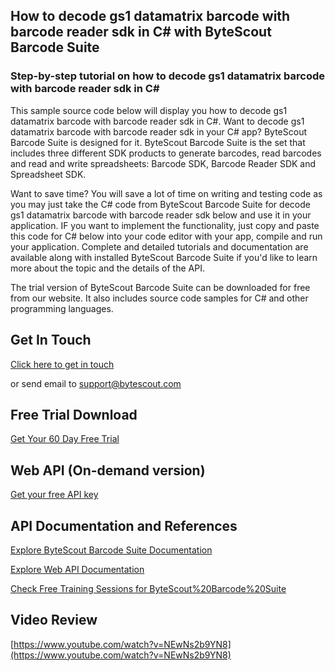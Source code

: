 ## How to decode gs1 datamatrix barcode with barcode reader sdk in C# with ByteScout Barcode Suite

### Step-by-step tutorial on how to decode gs1 datamatrix barcode with barcode reader sdk in C#

This sample source code below will display you how to decode gs1 datamatrix barcode with barcode reader sdk in C#. Want to decode gs1 datamatrix barcode with barcode reader sdk in your C# app? ByteScout Barcode Suite is designed for it. ByteScout Barcode Suite is the set that includes three different SDK products to generate barcodes, read barcodes and read and write spreadsheets: Barcode SDK, Barcode Reader SDK and Spreadsheet SDK.

Want to save time? You will save a lot of time on writing and testing code as you may just take the C# code from ByteScout Barcode Suite for decode gs1 datamatrix barcode with barcode reader sdk below and use it in your application. IF you want to implement the functionality, just copy and paste this code for C# below into your code editor with your app, compile and run your application. Complete and detailed tutorials and documentation are available along with installed ByteScout Barcode Suite if you'd like to learn more about the topic and the details of the API.

The trial version of ByteScout Barcode Suite can be downloaded for free from our website. It also includes source code samples for C# and other programming languages.

## Get In Touch

[Click here to get in touch](https://bytescout.zendesk.com/hc/en-us/requests/new?subject=ByteScout%20Barcode%20Suite%20Question)

or send email to [support@bytescout.com](mailto:support@bytescout.com?subject=ByteScout%20Barcode%20Suite%20Question) 

## Free Trial Download

[Get Your 60 Day Free Trial](https://bytescout.com/download/web-installer?utm_source=github-readme)

## Web API (On-demand version)

[Get your free API key](https://pdf.co/documentation/api?utm_source=github-readme)

## API Documentation and References

[Explore ByteScout Barcode Suite Documentation](https://bytescout.com/documentation/index.html?utm_source=github-readme)

[Explore Web API Documentation](https://pdf.co/documentation/api?utm_source=github-readme)

[Check Free Training Sessions for ByteScout%20Barcode%20Suite](https://academy.bytescout.com/)

## Video Review

[https://www.youtube.com/watch?v=NEwNs2b9YN8](https://www.youtube.com/watch?v=NEwNs2b9YN8)